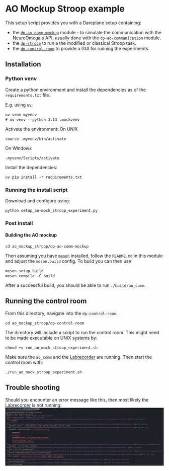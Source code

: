 # AO Mockup Stroop example

This setup script provides you with a Dareplane setup containing:

- the [`dp-ao-comm-mockup`](https://github.com/bsdlab/dp-ao-comm-mockup) module - to simulate the communication with the [NeuroOmega's](https://www.alphaomega-eng.com/Neuro-Omega-System) API, usually done with the [`dp-ao-communication`](https://github.com/bsdlab/dp-ao-communication) module.
- the [`dp-stroop`](https://github.com/bsdlab/dp-stroop) to run a the modified or classical Stroop task.
- the [`dp-control-room`](https://github.com/bsdlab/dp-control-room) to provide a GUI for running the experiments.

## Installation

### Python venv

Create a python environment and install the dependencies as of the `requirements.txt` file.

E.g. using [`uv`](https://docs.astral.sh/uv/guides/install-python/):

```
uv venv myvenv
# uv venv --python 3.13 .mockvenv
```

Activate the environment:
On UNIX

```
source .myvenv/bin/activate
```

On Windows

```
.myvenv/Scripts/activate
```

Install the dependencies:

```
uv pip install -r requirements.txt
```

### Running the install script

Download and configure using:

```
python setup_ao-mock_stroop_experiment.py
```

### Post install

#### Building the AO mockup

```
cd ao_mockup_stroop/dp-ao-comm-mockup
```

Then assuming you have [`meson`](https://mesonbuild.com/) installed, follow the `README.md` in this module and adjust the `meson.build` config.
To build you can then use

```
meson setup build
meson compile -C build
```

After a successful build, you should be able to run `./build/ao_comm`.

## Running the control room

From this directory, navigate into the `dp-control-room`.

```
cd ao_mockup_stroop/dp-control-room
```

The directory will include a script to run the control room. This might need to be made executable on UNIX systems by:

```
chmod +x run_ao_mock_stroop_experiment.sh
```

Make sure the `ao_comm` and the [Labrecorder](https://github.com/labstreaminglayer/App-LabRecorder) are running. Then start the control room with:

```
./run_ao_mock_stroop_experiment.sh
```

## Trouble shooting

Should you encounter an error message like this, then most likely the [Labrecorder](https://github.com/labstreaminglayer/App-LabRecorder) is not running:
![LabRecorderMissingError](./assets/error_with_missing_lsl_recorder.png)
